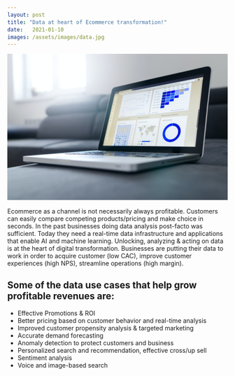```yaml
---
layout: post
title: "Data at heart of Ecommerce transformation!"
date:   2021-01-10 
images: /assets/images/data.jpg
---
```



![Data at heart of ecommerce](../assets/images/data.jpg)

Ecommerce as a channel is not necessarily always profitable. Customers can easily compare competing products/pricing and make choice in seconds. In the past businesses doing data analysis post-facto was sufficient. Today they need a real-time data infrastructure and applications that enable AI and machine learning. Unlocking, analyzing & acting on data is at the heart of digital transformation. Businesses are putting their data to work in order to acquire customer (low CAC), improve customer experiences (high NPS), streamline operations (high margin).

## Some of the data use cases that help grow profitable revenues are:

+ Effective Promotions & ROI
+ Better pricing based on customer behavior and real-time analysis
+ Improved customer propensity analysis & targeted marketing
+ Accurate demand forecasting
+ Anomaly detection to protect customers and business
+ Personalized search and recommendation, effective cross/up sell
+ Sentiment analysis
+ Voice and image-based search
